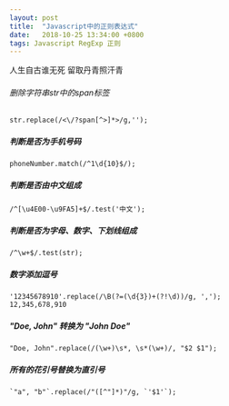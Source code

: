 ```yaml
---
layout: post
title:  "Javascript中的正则表达式"
date:   2018-10-25 13:34:00 +0800
tags: Javascript RegExp 正则
---
```


人生自古谁无死 留取丹青照汗青

###### 删除字符串str中的span标签
```
str.replace(/<\/?span[^>]*>/g,'');
```
##### 判断是否为手机号码
```
phoneNumber.match(/^1\d{10}$/);
```
##### 判断是否由中文组成
```
/^[\u4E00-\u9FA5]+$/.test('中文');
```
##### 判断是否为字母、数字、下划线组成
```
/^\w+$/.test(str);
```
##### 数字添加逗号
```
'12345678910'.replace(/\B(?=(\d{3})+(?!\d))/g, ',');
12,345,678,910
```
##### "Doe, John" 转换为 "John Doe"
```
"Doe, John".replace(/(\w+)\s*, \s*(\w+)/, "$2 $1");
```
##### 所有的花引号替换为直引号
```
`"a", "b"`.replace(/"([^"]*)"/g, `'$1'`);
```